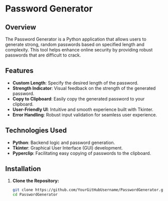 # Password Generator

## Overview

The Password Generator is a Python application that allows users to generate strong, random passwords based on specified length and complexity. This tool helps enhance online security by providing robust passwords that are difficult to crack.

## Features

- **Custom Length**: Specify the desired length of the password.
- **Strength Indicator**: Visual feedback on the strength of the generated password.
- **Copy to Clipboard**: Easily copy the generated password to your clipboard.
- **User-Friendly UI**: Intuitive and smooth experience built with Tkinter.
- **Error Handling**: Robust input validation for seamless user experience.

## Technologies Used

- **Python**: Backend logic and password generation.
- **Tkinter**: Graphical User Interface (GUI) development.
- **Pyperclip**: Facilitating easy copying of passwords to the clipboard.

## Installation

1. **Clone the Repository:**
   ```sh
   git clone https://github.com/YourGitHubUsername/PasswordGenerator.git
   cd PasswordGenerator
